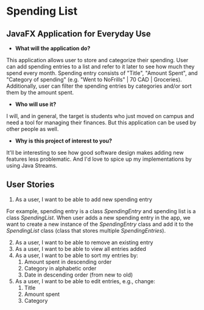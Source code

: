 # Spending List

## JavaFX Application for Everyday Use

- **What will the application do?**

This application allows user to store and categorize their spending. 
User can add spending entries to a list and refer to it later to see how much they spend every month.
Spending entry consists of "Title", "Amount Spent", and "Category of spending" (e.g. "Went to NoFrills" | 70 CAD | Groceries).
Additionally, user can filter the spending entries by categories and/or sort them by the amount spent.

- **Who will use it?**

I will, and in general, the target is students who just moved on campus and need a tool for managing their finances. 
But this application can be used by other people as well.  

- **Why is this project of interest to you?**

It'll be interesting to see how good software design makes adding new features less problematic.
And I'd love to spice up my implementations by using Java Streams.

## User Stories

1. As a user, I want to be able to add new spending entry

For example, spending entry is a class *SpendingEntry* and spending list is a class *SpendingList*. 
When user adds a new spending entry in the app, we want to create a new instance of the *SpendingEntry* class
and add it to the *SpendingList* class (class that stores multiple *SpendingEntries*).

2. As a user, I want to be able to remove an existing entry
3. As a user, I want to be able to view all entries added
4. As a user, I want to be able to sort my entries by:
   1. Amount spent in descending order
   2. Category in alphabetic order
   3. Date in descending order (from new to old)
5. As a user, I want to be able to edit entries, e.g., change:
   1. Title
   2. Amount spent
   3. Category